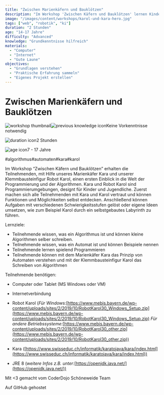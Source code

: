 ```yaml
---
title: "Zwischen Marienkäfern und Bauklötzen"
description: "Im Workshop 'Zwischen Käfern und Bauklötzen' lernen Kinder und Jugendliche spielerisch Programmieren und Algorithmen mit Marienkäfer Kara und Robot Karol. Keine Vorkenntnisse nötig."
image: "/images/content/workshops/karol-und-kara-hero.jpg"
tags: ["web", "robotik", "ki"]
duration: "2 Stunden"
age: "14-17 Jahre"
difficulty: "Advanced"
knowledge: "Grundkenntnisse hilfreich"
materials:
  - "Computer"
  - "Internet"
  - "Gute Laune"
objectives:
  - "Grundlagen verstehen"
  - "Praktische Erfahrung sammeln"
  - "Eigenes Projekt erstellen"
---
```


# Zwischen Marienkäfern und Bauklötzen

![workshop thumbnail](/de/workshops/karol-und-kara/kara.png)![previous knowledge icon](/images/knowledge.svg)Keine Vorkenntnisse notwendig

![duration icon](/images/clock.svg)2 Stunden

![age icon](/images/user.svg)7 - 17 Jahre

#algorithmus#automaten#kara#karol

Im Workshop “Zwischen Käfern und Bauklötzen” erhalten die Teilnehmenden, mit Hilfe unseres Marienkäfer Kara und unserer Klemmbausteinfigur Robot Karol, einen ersten Einblick in die Welt der Programmierung und der Algorithmen. Kara und Robot Karol sind Programmierumgebungen, designt für Kinder und Jugendliche. Zuerst machen sich alle Teilnehmenden mit Kara und Karol vertraut und können Funktionen und Möglichkeiten selbst entdecken. Anschließend können Aufgaben mit verschiedenen Schwierigkeitsstufen gelöst oder eigene Ideen umsetzen, wie zum Beispiel Karol durch ein selbstgebautes Labyrinth zu führen.

Lernziele:

- Teilnehmende wissen, was ein Algorithmus ist und können kleine Algorithmen selber schreiben.
- Teilnehmende wissen, was ein Automat ist und können Beispiele nennen
- Teilnehmende lernen spielend Programmieren
- Teilnehmende können mit dem Marienkäfer Kara das Prinzip von Automaten verstehen und mit der Klemmbausteinfigur Karol das Schreiben von Algorithmen

Teilnehmende benötigen:

- Computer oder Tablet (MS Windows oder VM)

- Internetverbindung

- Robot Karol
(*Für Windows:*[https://www.mebis.bayern.de/wp-content/uploads/sites/2/2019/10/RobotKarol30_Windows_Setup.zip](https://www.mebis.bayern.de/wp-content/uploads/sites/2/2019/10/RobotKarol30_Windows_Setup.zip)
*Für andere Betriebssysteme:*[https://www.mebis.bayern.de/wp-content/uploads/sites/2/2019/10/RobotKarol30_other.zip](https://www.mebis.bayern.de/wp-content/uploads/sites/2/2019/10/RobotKarol30_other.zip))

- Kara ([https://www.swisseduc.ch/informatik/karatojava/kara/index.html](https://www.swisseduc.ch/informatik/karatojava/kara/index.html))

- JRE 8 (*weitere Infos z.B. unter:*[https://openjdk.java.net/](https://openjdk.java.net/))

Mit <3 gemacht vom CoderDojo Schöneweide Team

Auf GitHub gehostet


